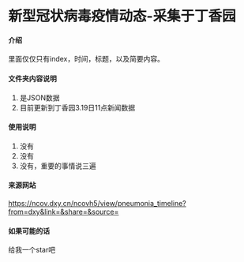 # 新型冠状病毒疫情动态-采集于丁香园

#### 介绍
里面仅仅只有index，时间，标题，以及简要内容。

#### 文件夹内容说明
1.  是JSON数据
2.  目前更新到丁香园3.19日11点新闻数据

#### 使用说明

1.  没有
2.  没有
3.  没有，重要的事情说三遍

#### 来源网站

https://ncov.dxy.cn/ncovh5/view/pneumonia_timeline?from=dxy&link=&share=&source=

#### 如果可能的话

给我一个star吧